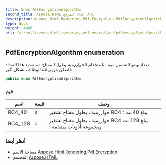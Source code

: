 ```yaml
---
title: Enum PdfEncryptionAlgorithm
second_title: Aspose.HTML لمرجع .NET API
description: Aspose.Html.Rendering.Pdf.Encryption.PdfEncryptionAlgorithm تعداد. تعداد وضع التشفير. صِف باستخدام الخوارزمية وطول المفتاح. تم تمديد هذا التعداد للتمكن من زيادة الوظائف بشكل أكبر.
type: docs
weight: 4400
url: /ar/net/aspose.html.rendering.pdf.encryption/pdfencryptionalgorithm/
---
```

## PdfEncryptionAlgorithm enumeration

تعداد وضع التشفير. صِف باستخدام الخوارزمية وطول المفتاح. تم تمديد هذا التعداد للتمكن من زيادة الوظائف بشكل أكبر.

```csharp
public enum PdfEncryptionAlgorithm
```

### قيم

| اسم | قيمة | وصف |
| --- | --- | --- |
| RC4_40 | `0` | خوارزمية ، بطول مفتاح تشفير RC4 يبلغ 40 بت ؛ |
| RC4_128 | `1` | خوارزمية ، بطول مفتاح تشفير RC4 يبلغ 128 بت ومجموعة أذونات متقدمة ؛ |

### أنظر أيضا

* مساحة الاسم [Aspose.Html.Rendering.Pdf.Encryption](../../aspose.html.rendering.pdf.encryption/)
* المجسم [Aspose.HTML](../../)


